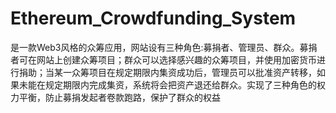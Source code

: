 # Ethereum_Crowdfunding_System
是一款Web3风格的众筹应用，网站设有三种角色:募捐者、管理员、群众。募捐者可在网站上创建众筹项目；群众可以选择感兴趣的众筹项目，并使用加密货币进行捐助；当某一众筹项目在规定期限内集资成功后，管理员可以批准资产转移，如果未能在规定期限内完成集资，系统将会把资产退还给群众。实现了三种角色的权力平衡，防止募捐发起者卷款跑路，保护了群众的权益
